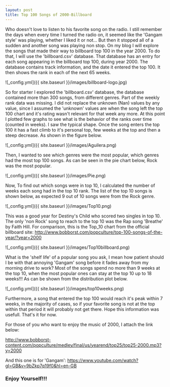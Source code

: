 ```yaml
---
layout: post
title: Top 100 Songs of 2000-Billboard
---
```


Who doesn't love to listen to his favorite song on the radio. I still remember the days when every time I turned the radio on, it seemed like the 'Gangam style' was playing, whether I liked it or not... But then it stopped all of a sudden and another song was playing non stop. On my blog I will explore the songs that made their way to billboard top 100 in the year 2000. To do that, I will use the 'billboard.csv' database. That database has an entry for each song appearing in the billboard top 100, during year 2000. The database contains track information, and the date it entered the top 100. It then shows the rank in each of the next 65 weeks. 

![_config.yml]({{ site.baseurl }}/images/billboard-logo.jpg)

So for starter I explored the 'billboard.csv' database, the database contained more than 300 songs, from different genres. Part of the weekly rank data was missing. I did not replace the unknown (Nan) values by any value, since I assumed the 'unknown' values are when the song left the top 100 chart and it's rating wasn't relevant for that week any more. At this point I plotted few graphs to see what is the behavior of the ranks over time (counted in weeks). I saw the typical shape. Once the song enters the top 100 it has a fast climb to it's personal top, few weeks at the top and then a steep decrease. As shown in the figure below.

![_config.yml]({{ site.baseurl }}/images/Aguilera.png)

Then, I wanted to see which genres were the most popular, which genres had the most top 100 songs. As can be seen in the pie chart below, Rock was the most popular.

![_config.yml]({{ site.baseurl }}/images/Pie.png)

Now, To find out which songs were in top 10, I calculated the number of weeks each song had in the top 10 rank. The list of the top 10 songs is shown below, as expected 9 out of 10 songs were from the Rock genre.

![_config.yml]({{ site.baseurl }}/images/Top10.png)

This was a good year for Destiny's Child who scored two singles in top 10. The only 'non Rock' song to reach to the top 10 was the Rap song 'Breathe' by Faith Hill.
For comparison, this is the Top_10 chart from the official billboard site:
http://www.bobborst.com/popculture/top-100-songs-of-the-year/?year=2000

![_config.yml]({{ site.baseurl }}/images/Top10billboard.png)

What is the 'shelf life' of a popular song you ask, I mean how patient should I be with that annoying 'Gangam' song before it fades away from my morning drive to work? Most of the songs spend no more than 9 weeks at the top 10, when the most popular ones can stay at the top 10 up to 18 weeks!!! As can be shown from the distribution plot below.

![_config.yml]({{ site.baseurl }}/images/top10weeks.png)

Furthermore, a song that entered the top 100 would reach it's peak within 7 weeks, in the majority of cases, so if your favorite song is not at the top within that period it will probably not get there.
Hope this information was usefull. That's it for now.

For those of you who want to enjoy the music of 2000, I attach the link below:

http://www.bobborst-content.com/popculture/medley/final/us/yearend/top25/top25-2000.mp3?y=2000

And this one is for 'Gangam':
https://www.youtube.com/watch?gl=GB&v=9bZkp7q19f0&hl=en-GB


### Enjoy Yourself!!!
